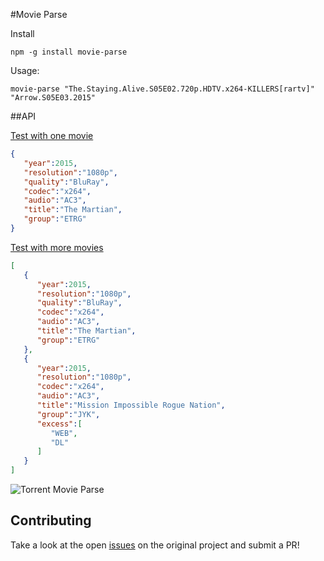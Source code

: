 #Movie Parse

Install

`npm -g install movie-parse`

Usage:

`movie-parse "The.Staying.Alive.S05E02.720p.HDTV.x264-KILLERS[rartv]" "Arrow.S05E03.2015"`

##API

[Test with one movie](http://bit.ly/1SzRGTr)

```json
{  
   "year":2015,
   "resolution":"1080p",
   "quality":"BluRay",
   "codec":"x264",
   "audio":"AC3",
   "title":"The Martian",
   "group":"ETRG"
}

```

[Test with more movies](http://bit.ly/1VIMxZ5)

```json
[  
   {  
      "year":2015,
      "resolution":"1080p",
      "quality":"BluRay",
      "codec":"x264",
      "audio":"AC3",
      "title":"The Martian",
      "group":"ETRG"
   },
   {  
      "year":2015,
      "resolution":"1080p",
      "codec":"x264",
      "audio":"AC3",
      "title":"Mission Impossible Rogue Nation",
      "group":"JYK",
      "excess":[  
         "WEB",
         "DL"
      ]
   }
]

```

![Torrent Movie Parse](https://cloud.githubusercontent.com/assets/5167596/12103341/d1c973c4-b341-11e5-9744-e25ba27ca20c.png)

## Contributing

Take a look at the open
[issues](https://github.com/jzjzjzj/parse-torrent-name/issues) on the original
project and submit a PR!
